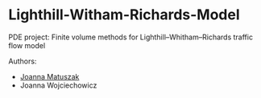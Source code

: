 # Lighthill-Witham-Richards-Model
PDE project: Finite volume methods for Lighthill–Whitham–Richards traffic flow model

Authors:
- [Joanna Matuszak](https://github.com/vsiv00)
- Joanna Wojciechowicz
